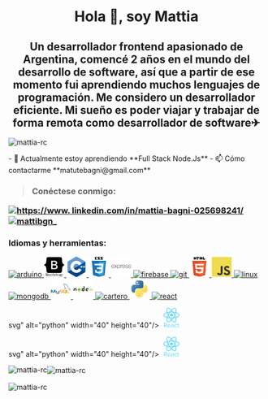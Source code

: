<h1 align="center">Hola 👋, soy Mattia</h1>
<h2 align="center">Un desarrollador frontend apasionado de Argentina, comencé 2 años en el mundo del desarrollo de software, así que a partir de ese momento fui aprendiendo muchos lenguajes de programación. Me considero un desarrollador eficiente. Mi sueño es poder viajar y trabajar de forma remota como desarrollador de software✈</h2>

<p align="left"> <img src="https://komarev.com/ghpvc/?username=mattia-rc&label=Profile%20views&color=0e75b6&style=flat" alt="mattia-rc" /> </p> - 🌱 Actualmente estoy aprendiendo **Full Stack Node.Js** - 📫 Cómo contactarme **matutebagni@gmail.com** <h3 align="

left

"

>Conéctese conmigo:

<a href="https://linkedin.com/in/https://www.linkedin.com/in/mattia-bagni-025698241/" target="blank"><img align="center" src="https://raw.githubusercontent.com/rahuldkjain/github-profile-readme-generator/master/src/images/icons/Social/linked-in-alt.svg" alt="https://www. linkedin.com/in/mattia-bagni-025698241/" height="30" width="40" /></a> <a href="https://instagram.com/mattibgn_" target="blank"><img align="center" src="https://raw.githubusercontent.com/rahuldkjain/github-profile-readme-generator/master/src/images/icons/Social/instagram
.svg" alt="mattibgn_" height="30" width="40" /></a>
</p>

<h3 align="left">Idiomas y herramientas:</h3>
<p align="left"> <a href="https://www.arduino.cc/" target="_blank" rel="noreferrer"> <img src="https://cdn.worldvectorlogo.com/logos/arduino-1.svg" alt="arduino" width="40" height="40"/> </a> <a href="https://getbootstrap.com" target="_blank" rel="noreferrer" > <img src="https://raw.githubusercontent.com/devicons/devicon/master/icons/bootstrap/bootstrap-plain-wordmark.svg" alt="bootstrap" width="40" height="40"/> </a> <a href="https://www.w3schools.com/cpp/" target="_blank" rel="noreferrer"> <img src="https://raw.githubusercontent.com/devicons/devicon/master/icons/cplusplus/cplusplus-original.svg" alt="cplusplus" width="40" height="40"/> </a> <a href="https://www.w3schools.com/css/" target="_blank" rel="noreferrer"> <img src="https://raw.githubusercontent.com/devicons/devicon/ master/icons/css3/css3-original-wordmark.svg" alt="css3" width="40" height="40"/> </a> <a href="https://expressjs.com" target="_blank" rel="noreferrer"> <img src="https://raw.githubusercontent.com/devicons/devicon/master/icons/express/express-original-wordmark.svg" alt="express" width="40" height="40"/> </a> <a href="https://firebase.google.com/" target="_blank" rel="noreferrer"> <img src="https://www.vectorlogo.zone/logos/firebase/firebase-icon.svg" alt="firebase" width="40" height="40"/> </a> <a href="https://git-scm. com/" target="_blank" rel="noreferrer"> <img src="https://www.vectorlogo.zone/logos/git-scm/git-scm-icon.svg" alt="git" width="40" height="40"/> </a> <a href="https://www.w3.org/html/" target="_blank" rel="noreferrer"> <img src="https://raw.githubusercontent.com/devicons/devicon/master/icons/html5/html5-original-wordmark.svg" alt="html5" width="40" height="40"/> </a> <a href="https://developer.mozilla.org/en-US/docs/Web/JavaScript" target=" _blank" rel="noreferrer"> <img src="https://raw.githubusercontent.com/devicons/devicon/master/icons/javascript/javascript-original.svg" alt="javascript" width="40" height="40"/> </a> <a href="https://www.linux.org/" target="_blank" rel="noreferrer"> <img src="https://raw. githubusercontent.com/devicons/devicon/master/icons/linux/linux-original.svg" alt="linux" width="40" height="40"/> </a> <a href="https://www.mongodb.com/" target="_blank" rel="noreferrer"> <img src="https://raw.githubusercontent.com/devicons/devicon/master/icons/mongodb/mongo db-original-wordmark.svg" alt="mongodb" width="40" height="40"/> </a> <a href="https://www.mysql.com/" target="_blank" rel="noreferrer"> <img src="https://raw.githubusercontent.com/devicons/devicon/master/icons/mysql/mysql-original-wordmark.svg" alt="mysql" width="40" height="40"/> </a> <a href="https://nodejs.org" target="_blank" rel="noreferrer"> <img src="https://raw.githubusercontent.com/devicons/devicon/master/icons/nodejs/nodejs-original-wordmark.svg" alt="nodejs" width="40" height="40"/> </a> <a href="https://postman.com" target="_blank" rel="noreferrer"> <img src="https://www.vectorlogo.zone/logos/getpostman/getpostman-icon.svg" alt="cartero" width="40" height="40"/> </a> <a href="https://www.python.org" target="_blank" rel="noreferrer"> <img src="https://raw.githubusercontent.com/devicons/devicon/master/icons/python/python-original.svg" alt="python" width="40" height="40"/> </a> <a href="https://reactjs.org/" target="_blank" rel="noreferrer"> <img s rc="https://raw.githubusercontent.com/devicons/devicon/master/icons/react/react-original-wordmark.svg" alt="react" width="40" height="40"/> </a> </p>svg" alt="python" width="40" height="40"/> </a> <a href="https://reactjs.org/" target="_blank" rel="noreferrer"> <img src="https://raw.githubusercontent.com/devicons/devicon/master/icons/react/react-original-wordmark.svg" alt="react" width="40" height="40"/ > </a> </p>svg" alt="python" width="40" height="40"/> </a> <a href="https://reactjs.org/" target="_blank" rel="noreferrer"> <img src="https://raw.githubusercontent.com/devicons/devicon/master/icons/react/react-original-wordmark.svg" alt="react" width="40" height="40"/ > </a> </p>

<p><img align="left" src="https://github-readme-stats.vercel.app/api/top-langs?username=mattia-rc&show_icons=true&locale=en&layout=compact" alt="mattia-rc" /></p> <p> 

<img align="center" src="https://github-readme-stats.vercel.app/api?username=mattia- rc&show_icons=true&locale=en" alt="mattia-rc" /></p> <p><img align="center" src="https://github-readme-streak-stats.herokuapp.com/?user=mattia-rc&" alt="mattia-rc" />

</p>
